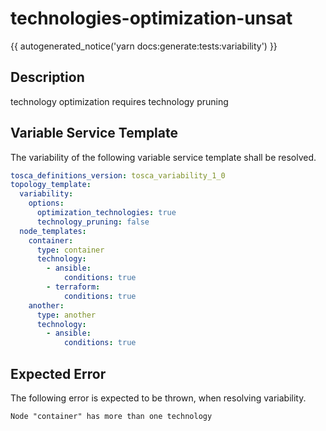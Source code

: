 # technologies-optimization-unsat

{{ autogenerated_notice('yarn docs:generate:tests:variability') }}

## Description

technology optimization requires technology pruning

## Variable Service Template

The variability of the following variable service template shall be resolved.

```yaml linenums="1"
tosca_definitions_version: tosca_variability_1_0
topology_template:
  variability:
    options:
      optimization_technologies: true
      technology_pruning: false
  node_templates:
    container:
      type: container
      technology:
        - ansible:
            conditions: true
        - terraform:
            conditions: true
    another:
      type: another
      technology:
        - ansible:
            conditions: true
```




## Expected Error

The following error is expected to be thrown, when resolving variability.

```text linenums="1"
Node "container" has more than one technology
```
